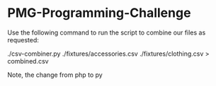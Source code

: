 # PMG-Programming-Challenge

Use the following command to run the script to combine our files as requested:

./csv-combiner.py ./fixtures/accessories.csv ./fixtures/clothing.csv > combined.csv

Note, the change from php to py
